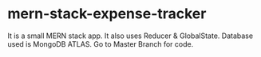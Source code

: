 # mern-stack-expense-tracker
It is a small MERN stack app. It also uses Reducer &amp; GlobalState. Database used is MongoDB ATLAS. 
Go to Master Branch for code.
